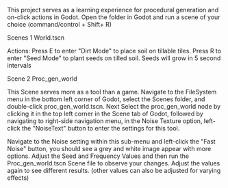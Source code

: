 This project serves as a learning experience for procedural generation and on-click actions in Godot.
Open the folder in Godot and run a scene of your choice (command/control + Shift+ R) 

Scenes 1
World.tscn  

Actions: Press E to enter "Dirt Mode" to place soil on tillable tiles. Press R to enter "Seed Mode" to plant seeds on tilled soil. Seeds will grow in 5 second intervals

Scene 2 
Proc_gen_world

This Scene serves more as a tool than a game. Navigate to the FileSystem menu in the bottom left corner of Godot, select the Scenes folder, and double-click proc_gen_world.tscn.
Next Select the proc_gen_world node by clicking it in the top left corner in the Scene tab of Godot, followed by navigating to right-side navigation menu, in the Noise Texture option, left-click the "NoiseText" button to enter the settings for
this tool. 

Navigate to the Noise setting within this sub-menu and left-click the "Fast Noise" button, you should see a grey and white image appear with more options. 
Adjust the Seed and Frequency Values and then run the Proc_gen_world.tscn Scene file to observe your changes. Adjust the values again to see different results.  (other values can also be adjusted for varying effects) 
